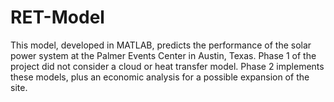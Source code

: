 # RET-Model
This model, developed in MATLAB, predicts the performance of the solar power system at the Palmer Events Center in Austin, Texas. Phase 1 of the project did not consider a cloud or heat transfer model. Phase 2 implements these models, plus an economic analysis for a possible expansion of the site. 
